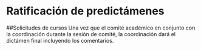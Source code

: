 # Ratificación de predictámenes

##Solicitudes de cursos
Una vez que el comité académico en conjunto con la coordinación durante la sesión de comité, la coordinación dará el dictámen
final incluyendo los comentarios. 
